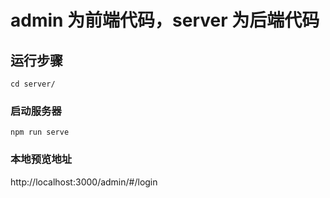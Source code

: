 # admin 为前端代码，server 为后端代码

## 运行步骤

```
cd server/
```

### 启动服务器

```
npm run serve
```

### 本地预览地址

http://localhost:3000/admin/#/login


